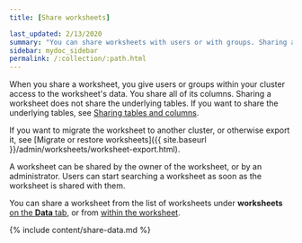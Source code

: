 ```yaml
---
title: [Share worksheets]

last_updated: 2/13/2020
summary: "You can share worksheets with users or with groups. Sharing a worksheet allows users to select it as a data source and search it."
sidebar: mydoc_sidebar
permalink: /:collection/:path.html
---
```

When you share a worksheet, you give users or groups within your cluster access to the worksheet's data. You share all of its columns. Sharing a worksheet does not share the underlying tables. If you want to share the underlying tables, see [Sharing tables and columns](share-source-tables.html#).

If you want to migrate the worksheet to another cluster, or otherwise export it, see [Migrate or restore worksheets]({{ site.baseurl }}/admin/worksheets/worksheet-export.html).

A worksheet can be shared by the owner of the worksheet, or by an administrator. Users can start searching a worksheet as soon as the worksheet is shared with them.

You can share a worksheet from the list of worksheets under **worksheets** [on the **Data** tab](#share-datatab), or from [within the worksheet](#share-dataset).

{% include content/share-data.md %}
